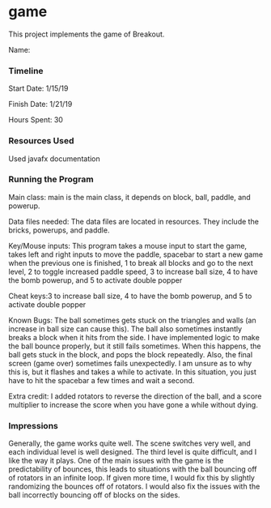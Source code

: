 game
====

This project implements the game of Breakout.

Name: 

### Timeline

Start Date: 1/15/19

Finish Date: 1/21/19

Hours Spent: 30

### Resources Used
Used javafx documentation

### Running the Program

Main class: main is the main class, it depends on block, ball, paddle, and powerup.

Data files needed: The data files are located in resources. They include the bricks, powerups, and paddle.  

Key/Mouse inputs: This program takes a mouse input to start the game, takes left and right inputs to move the paddle, spacebar to start a new game when the previous one is finished, 1 to break all blocks and go to the next level, 2 to toggle increased paddle speed, 3 to increase ball size, 4 to have the bomb powerup, and 5 to activate double popper

Cheat keys:3 to increase ball size, 4 to have the bomb powerup, and 5 to activate double popper

Known Bugs: The ball sometimes gets stuck on the triangles and walls (an increase in ball size can cause this). The ball also sometimes instantly breaks a block when it hits from the side. I have implemented logic to make the ball bounce properly, but it still fails sometimes. When this happens, the ball gets stuck in the block, and pops the block repeatedly. Also, the final screen (game over) sometimes fails unexpectedly. I am unsure as to why this is, but it flashes and takes a while to activate. In this situation, you just have to hit the spacebar a few times and wait a second.

Extra credit: I added rotators to reverse the direction of the ball, and a score multiplier to increase the score when you have gone a while without dying. 


### Impressions
Generally, the game works quite well. The scene switches very well, and each individual level is well designed. The third level is quite difficult, and I like the way it plays. One of the main issues with the game is the predictability of bounces, this leads to situations with the ball bouncing off of rotators in an infinite loop. If given more time, I would fix this by slightly randomizing the bounces off of rotators. I would also fix the issues with the ball incorrectly bouncing off of blocks on the sides.